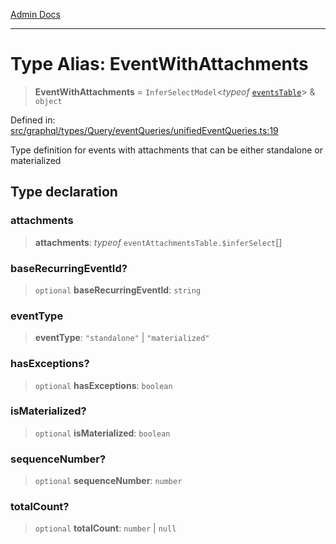 [Admin Docs](/)

***

# Type Alias: EventWithAttachments

> **EventWithAttachments** = `InferSelectModel`\<*typeof* [`eventsTable`](../../../../../../drizzle/tables/events/variables/eventsTable.md)\> & `object`

Defined in: [src/graphql/types/Query/eventQueries/unifiedEventQueries.ts:19](https://github.com/gautam-divyanshu/talawa-api/blob/7e7d786bbd7356b22a3ba5029601eed88ff27201/src/graphql/types/Query/eventQueries/unifiedEventQueries.ts#L19)

Type definition for events with attachments that can be either standalone or materialized

## Type declaration

### attachments

> **attachments**: *typeof* `eventAttachmentsTable.$inferSelect`[]

### baseRecurringEventId?

> `optional` **baseRecurringEventId**: `string`

### eventType

> **eventType**: `"standalone"` \| `"materialized"`

### hasExceptions?

> `optional` **hasExceptions**: `boolean`

### isMaterialized?

> `optional` **isMaterialized**: `boolean`

### sequenceNumber?

> `optional` **sequenceNumber**: `number`

### totalCount?

> `optional` **totalCount**: `number` \| `null`
